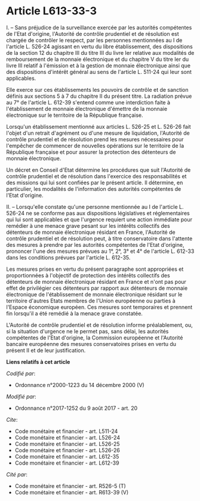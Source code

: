 # Article L613-33-3

I. – Sans préjudice de la surveillance exercée par les autorités compétentes de l'Etat d'origine, l'Autorité de contrôle
prudentiel et de résolution est chargée de contrôler le respect, par les personnes mentionnées au I de l'article L. 526-24
agissant en vertu du libre établissement, des dispositions de la section 12 du chapitre III du titre III du livre Ier
relative aux modalités de remboursement de la monnaie électronique et du chapitre V du titre Ier du livre III relatif à
l'émission et à la gestion de monnaie électronique ainsi que des dispositions d'intérêt général au sens de l'article L.
511-24 qui leur sont applicables.

Elle exerce sur ces établissements les pouvoirs de contrôle et de sanction définis aux sections 5 à 7 du chapitre II du
présent titre. La radiation prévue au 7° de l'article L. 612-39 s'entend comme une interdiction faite à l'établissement de
monnaie électronique d'émettre de la monnaie électronique sur le territoire de la République française.

Lorsqu'un établissement mentionné aux articles L. 526-25 et L. 526-26 fait l'objet d'un retrait d'agrément ou d'une mesure de
liquidation, l'Autorité de contrôle prudentiel et de résolution prend les mesures nécessaires pour l'empêcher de commencer de
nouvelles opérations sur le territoire de la République française et pour assurer la protection des détenteurs de monnaie
électronique.

Un décret en Conseil d'Etat détermine les procédures que suit l'Autorité de contrôle prudentiel et de résolution dans
l'exercice des responsabilités et des missions qui lui sont confiées par le présent article. Il détermine, en particulier,
les modalités de l'information des autorités compétentes de l'Etat d'origine.

II. – Lorsqu'elle constate qu'une personne mentionnée au I de l'article L. 526-24 ne se conforme pas aux dispositions
législatives et réglementaires qui lui sont applicables et que l'urgence requiert une action immédiate pour remédier à une
menace grave pesant sur les intérêts collectifs des détenteurs de monnaie électronique résidant en France, l'Autorité de
contrôle prudentiel et de résolution peut, à titre conservatoire dans l'attente des mesures à prendre par les autorités
compétentes de l'Etat d'origine, prononcer l'une des mesures prévues au 1°, 2°, 3° et 4° de l'article L. 612-33 dans les
conditions prévues par l'article L. 612-35.

Les mesures prises en vertu du présent paragraphe sont appropriées et proportionnées à l'objectif de protection des intérêts
collectifs des détenteurs de monnaie électronique résidant en France et n'ont pas pour effet de privilégier ces détenteurs
par rapport aux détenteurs de monnaie électronique de l'établissement de monnaie électronique résidant sur le territoire
d'autres Etats membres de l'Union européenne ou parties à l'Espace économique européen. Ces mesures sont temporaires et
prennent fin lorsqu'il a été remédié à la menace grave constatée.

L'Autorité de contrôle prudentiel et de résolution informe préalablement, ou, si la situation d'urgence ne le permet pas,
sans délai, les autorités compétentes de l'Etat d'origine, la Commission européenne et l'Autorité bancaire européenne des
mesures conservatoires prises en vertu du présent II et de leur justification.

**Liens relatifs à cet article**

_Codifié par_:

  - Ordonnance n°2000-1223 du 14 décembre 2000 (V)

_Modifié par_:

  - Ordonnance n°2017-1252 du 9 août 2017 - art. 20

_Cite_:

  - Code monétaire et financier - art. L511-24
  - Code monétaire et financier - art. L526-24
  - Code monétaire et financier - art. L526-25
  - Code monétaire et financier - art. L526-26
  - Code monétaire et financier - art. L612-35
  - Code monétaire et financier - art. L612-39

_Cité par_:

  - Code monétaire et financier - art. R526-5 (T)
  - Code monétaire et financier - art. R613-39 (V)
